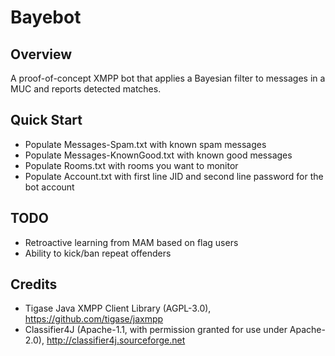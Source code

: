 Bayebot
=======

Overview
--------
A proof-of-concept XMPP bot that applies a Bayesian filter to messages in a MUC and reports detected matches.

Quick Start
-----------
- Populate Messages-Spam.txt with known spam messages
- Populate Messages-KnownGood.txt with known good messages
- Populate Rooms.txt with rooms you want to monitor
- Populate Account.txt with first line JID and second line password for the bot account

TODO
----
- Retroactive learning from MAM based on flag users
- Ability to kick/ban repeat offenders

Credits
-------
- Tigase Java XMPP Client Library (AGPL-3.0), https://github.com/tigase/jaxmpp
- Classifier4J (Apache-1.1, with permission granted for use under Apache-2.0), http://classifier4j.sourceforge.net
